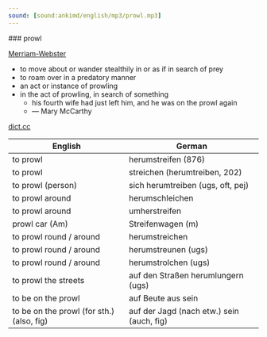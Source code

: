 ```yaml
---
sound: [sound:ankimd/english/mp3/prowl.mp3]
---
```


\### prowl

[Merriam-Webster](https://www.merriam-webster.com/dictionary/prowl)

- to move about or wander stealthily in or as if in search of prey
- to roam over in a predatory manner
- an act or instance of prowling
- in the act of prowling, in search of something
    - his fourth wife had just left him, and he was on the prowl again
    - — Mary McCarthy

[dict.cc](https://www.dict.cc/prowl)

| English        | German       |
| -------------- | ------------ |
| to prowl | herumstreifen (876) |
| to prowl | streichen (herumtreiben, 202) |
| to prowl (person) | sich herumtreiben (ugs, oft, pej) |
| to prowl around | herumschleichen |
| to prowl around | umherstreifen |
| prowl car (Am) | Streifenwagen (m) |
| to prowl round / around | herumstreichen |
| to prowl round / around | herumstreunen (ugs) |
| to prowl round / around | herumstrolchen (ugs) |
| to prowl the streets | auf den Straßen herumlungern (ugs) |
| to be on the prowl | auf Beute aus sein |
| to be on the prowl (for sth.) (also, fig) | auf der Jagd (nach etw.) sein (auch, fig) |
